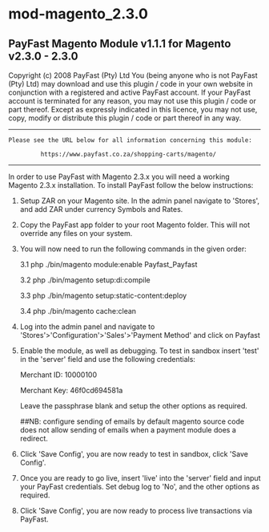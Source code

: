 # mod-magento_2.3.0

PayFast Magento Module v1.1.1 for Magento v2.3.0 - 2.3.0
-----------------------------------------------------------------------------
Copyright (c) 2008 PayFast (Pty) Ltd
You (being anyone who is not PayFast (Pty) Ltd) may download and use this plugin / code in your own website in conjunction with a registered and active PayFast account. If your PayFast account is terminated for any reason, you may not use this plugin / code or part thereof.
Except as expressly indicated in this licence, you may not use, copy, modify or distribute this plugin / code or part thereof in any way.

******************************************************************************
                                                                            
    Please see the URL below for all information concerning this module:

             https://www.payfast.co.za/shopping-carts/magento/
******************************************************************************

In order to use PayFast with Magento 2.3.x you will need a working Magento 2.3.x installation. To install PayFast follow the below instructions:

1. Setup ZAR on your Magento site.
    In the admin panel navigate to 'Stores', and add ZAR under currency Symbols and Rates.
2. Copy the PayFast app folder to your root Magento folder.
    This will not override any files on your system.
3. You will now need to run the following commands in the given order:

    3.1 php ./bin/magento module:enable Payfast_Payfast
    
    3.2 php ./bin/magento setup:di:compile  
    
    3.3 php ./bin/magento setup:static-content:deploy 
    
    3.4 php ./bin/magento cache:clean
    
4. Log into the admin panel and navigate to 'Stores'>'Configuration'>'Sales'>'Payment Method' and click on Payfast
5. Enable the module, as well as debugging. To test in sandbox insert 'test' in the 'server' field and use the following credentials:

    Merchant ID: 10000100
    
    Merchant Key: 46f0cd694581a
    
    Leave the passphrase blank and setup the other options as required.
        
   ##NB: configure sending of emails by default magento source code does not allow sending of emails when a payment module does a redirect.
   
6. Click 'Save Config', you are now ready to test in sandbox, click 'Save Config'.

7. Once you are ready to go live, insert 'live' into the 'server' field and input your PayFast credentials. Set debug log to 'No', and the other options as required.
8. Click 'Save Config', you are now ready to process live transactions via PayFast.
